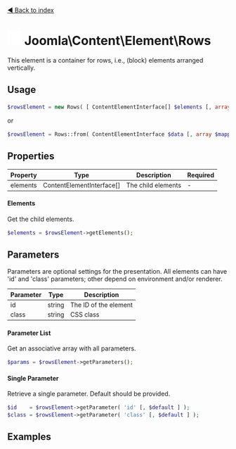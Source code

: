 [◄ Back to index](index.md)
# ![Rows icon](assets/undefined-32x32.png) Joomla\Content\Element\Rows

This element is a container for rows, i.e., (block) elements arranged vertically.

## Usage

```php
$rowsElement = new Rows( [ ContentElementInterface[] $elements [, array $params ] ] );
```

or

```php
$rowsElement = Rows::from( ContentElementInterface $data [, array $mapping [, array $params ] ] );
```



## Properties

Property | Type   | Description  | Required
-------- | ------ | ------------ | ----
elements | ContentElementInterface[] | The child elements | -

#### Elements

Get the child elements.



```php
$elements = $rowsElement->getElements();
```

## Parameters

Parameters are optional settings for the presentation.
All elements can have 'id' and 'class' parameters; other depend on environment 
and/or renderer.

Parameter | Type   | Description
--------- | ------ | -----------
id        | string | The ID of the element
class     | string | CSS class

#### Parameter List

Get an associative array with all parameters.

```php
$params = $rowsElement->getParameters();
```

#### Single Parameter

Retrieve a single parameter. Default should be provided.

```php
$id    = $rowsElement->getParameter( 'id' [, $default ] );
$class = $rowsElement->getParameter( 'class' [, $default ] );
```

## Examples

